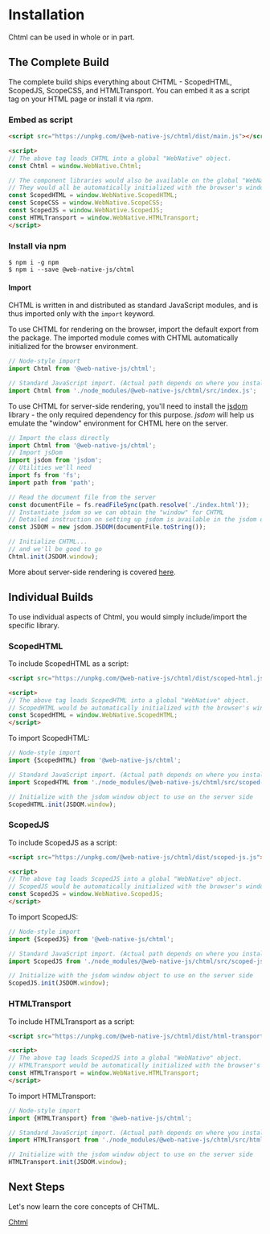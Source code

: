 # Installation
Chtml can be used in whole or in part.

## The Complete Build
The complete build ships everything about CHTML - ScopedHTML, ScopedJS, ScopeCSS, and HTMLTransport. You can embed it as a script tag on your HTML page or install it via *npm*.

### Embed as script

```html
<script src="https://unpkg.com/@web-native-js/chtml/dist/main.js"></script>

<script>
// The above tag loads CHTML into a global "WebNative" object.
const Chtml = window.WebNative.Chtml;

// The component libraries would also be available on the global "WebNative" object.
// They would all be automatically initialized with the browser's window object
const ScopedHTML = window.WebNative.ScopedHTML;
const ScopeCSS = window.WebNative.ScopeCSS;
const ScopedJS = window.WebNative.ScopedJS;
const HTMLTransport = window.WebNative.HTMLTransport;
</script>
```

### Install via npm

```text
$ npm i -g npm
$ npm i --save @web-native-js/chtml
```

#### Import
CHTML is written in and distributed as standard JavaScript modules, and is thus imported only with the `import` keyword.

To use CHTML for rendering on the browser, import the default export from the package. The imported module comes with CHTML automatically initialized for the browser environment.

```js
// Node-style import
import Chtml from '@web-native-js/chtml';

// Standard JavaScript import. (Actual path depends on where you installed CHTML to.)
import Chtml from './node_modules/@web-native-js/chtml/src/index.js';
```

To use CHTML for server-side rendering, you'll need to install the [jsdom](https://github.com/jsdom/jsdom) library - the only required dependency for this purpose. *jsdom* will help us emulate the "window" environment for CHTML here on the server.

```js
// Import the class directly
import Chtml from '@web-native-js/chtml';
// Import jsDom
import jsdom from 'jsdom';
// Utilities we'll need
import fs from 'fs';
import path from 'path';

// Read the document file from the server
const documentFile = fs.readFileSync(path.resolve('./index.html'));
// Instantiate jsdom so we can obtain the "window" for CHTML
// Detailed instruction on setting up jsdom is available in the jsdom docs
const JSDOM = new jsdom.JSDOM(documentFile.toString());

// Initialize CHTML...
// and we'll be good to go
Chtml.init(JSDOM.window);
```

More about server-side rendering is covered [here](/chtml/guide/server-side-rendering.md).

## Individual Builds
To use individual aspects of Chtml, you would simply include/import the specific library.

### ScopedHTML
To include ScopedHTML as a script:

```html
<script src="https://unpkg.com/@web-native-js/chtml/dist/scoped-html.js"></script>

<script>
// The above tag loads ScopedHTML into a global "WebNative" object.
// ScopedHTML would be automatically initialized with the browser's window object
const ScopedHTML = window.WebNative.ScopedHTML;
</script>
```

To import ScopedHTML:

```js
// Node-style import
import {ScopedHTML} from '@web-native-js/chtml';

// Standard JavaScript import. (Actual path depends on where you installed CHTML to.)
import ScopedHTML from './node_modules/@web-native-js/chtml/src/scoped-html/index.js';

// Initialize with the jsdom window object to use on the server side
ScopedHTML.init(JSDOM.window);
```

### ScopedJS
To include ScopedJS as a script:

```html
<script src="https://unpkg.com/@web-native-js/chtml/dist/scoped-js.js"></script>

<script>
// The above tag loads ScopedJS into a global "WebNative" object.
// ScopedJS would be automatically initialized with the browser's window object
const ScopedJS = window.WebNative.ScopedJS;
</script>
```

To import ScopedJS:

```js
// Node-style import
import {ScopedJS} from '@web-native-js/chtml';

// Standard JavaScript import. (Actual path depends on where you installed CHTML to.)
import ScopedJS from './node_modules/@web-native-js/chtml/src/scoped-js/index.js';

// Initialize with the jsdom window object to use on the server side
ScopedJS.init(JSDOM.window);
```

### HTMLTransport
To include HTMLTransport as a script:

```html
<script src="https://unpkg.com/@web-native-js/chtml/dist/html-transport.js"></script>

<script>
// The above tag loads ScopedJS into a global "WebNative" object.
// HTMLTransport would be automatically initialized with the browser's window object
const HTMLTransport = window.WebNative.HTMLTransport;
</script>
```

To import HTMLTransport:

```js
// Node-style import
import {HTMLTransport} from '@web-native-js/chtml';

// Standard JavaScript import. (Actual path depends on where you installed CHTML to.)
import HTMLTransport from './node_modules/@web-native-js/chtml/src/html-transport/index.js';

// Initialize with the jsdom window object to use on the server side
HTMLTransport.init(JSDOM.window);
```

## Next Steps
Let's now learn the core concepts of CHTML.

[Chtml](/chtml/)



